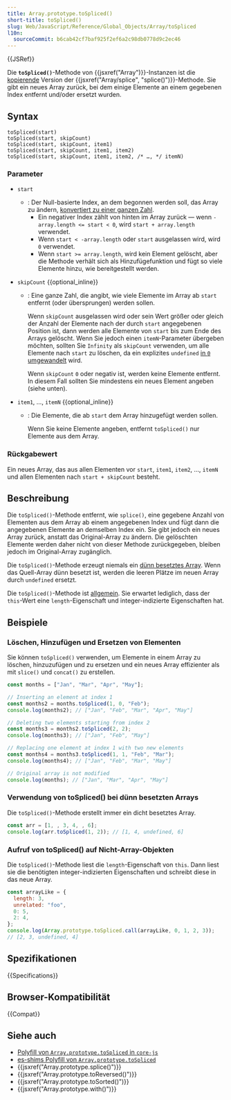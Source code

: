 ```yaml
---
title: Array.prototype.toSpliced()
short-title: toSpliced()
slug: Web/JavaScript/Reference/Global_Objects/Array/toSpliced
l10n:
  sourceCommit: b6cab42cf7baf925f2ef6a2c98db0778d9c2ec46
---
```


{{JSRef}}

Die **`toSpliced()`**-Methode von {{jsxref("Array")}}-Instanzen ist die [kopierende](/de/docs/Web/JavaScript/Reference/Global_Objects/Array#copying_methods_and_mutating_methods) Version der {{jsxref("Array/splice", "splice()")}}-Methode. Sie gibt ein neues Array zurück, bei dem einige Elemente an einem gegebenen Index entfernt und/oder ersetzt wurden.

## Syntax

```js-nolint
toSpliced(start)
toSpliced(start, skipCount)
toSpliced(start, skipCount, item1)
toSpliced(start, skipCount, item1, item2)
toSpliced(start, skipCount, item1, item2, /* …, */ itemN)
```

### Parameter

- `start`

  - : Der Null-basierte Index, an dem begonnen werden soll, das Array zu ändern, [konvertiert zu einer ganzen Zahl](/de/docs/Web/JavaScript/Reference/Global_Objects/Number#integer_conversion).
    - Ein negativer Index zählt von hinten im Array zurück — wenn `-array.length <= start < 0`, wird `start + array.length` verwendet.
    - Wenn `start < -array.length` oder `start` ausgelassen wird, wird `0` verwendet.
    - Wenn `start >= array.length`, wird kein Element gelöscht, aber die Methode verhält sich als Hinzufügefunktion und fügt so viele Elemente hinzu, wie bereitgestellt werden.

- `skipCount` {{optional_inline}}

  - : Eine ganze Zahl, die angibt, wie viele Elemente im Array ab `start` entfernt (oder übersprungen) werden sollen.

    Wenn `skipCount` ausgelassen wird oder sein Wert größer oder gleich der Anzahl der Elemente nach der durch `start` angegebenen Position ist, dann werden alle Elemente von `start` bis zum Ende des Arrays gelöscht. Wenn Sie jedoch einen `itemN`-Parameter übergeben möchten, sollten Sie `Infinity` als `skipCount` verwenden, um alle Elemente nach `start` zu löschen, da ein explizites `undefined` [in `0` umgewandelt](/de/docs/Web/JavaScript/Reference/Global_Objects/Number#integer_conversion) wird.

    Wenn `skipCount` `0` oder negativ ist, werden keine Elemente entfernt.
    In diesem Fall sollten Sie mindestens ein neues Element angeben (siehe unten).

- `item1`, …, `itemN` {{optional_inline}}

  - : Die Elemente, die ab `start` dem Array hinzugefügt werden sollen.

    Wenn Sie keine Elemente angeben, entfernt `toSpliced()` nur Elemente aus dem Array.

### Rückgabewert

Ein neues Array, das aus allen Elementen vor `start`, `item1`, `item2`, …, `itemN` und allen Elementen nach `start + skipCount` besteht.

## Beschreibung

Die `toSpliced()`-Methode entfernt, wie `splice()`, eine gegebene Anzahl von Elementen aus dem Array ab einem angegebenen Index und fügt dann die angegebenen Elemente an demselben Index ein. Sie gibt jedoch ein neues Array zurück, anstatt das Original-Array zu ändern. Die gelöschten Elemente werden daher nicht von dieser Methode zurückgegeben, bleiben jedoch im Original-Array zugänglich.

Die `toSpliced()`-Methode erzeugt niemals ein [dünn besetztes Array](/de/docs/Web/JavaScript/Guide/Indexed_collections#sparse_arrays). Wenn das Quell-Array dünn besetzt ist, werden die leeren Plätze im neuen Array durch `undefined` ersetzt.

Die `toSpliced()`-Methode ist [allgemein](/de/docs/Web/JavaScript/Reference/Global_Objects/Array#generic_array_methods). Sie erwartet lediglich, dass der `this`-Wert eine `length`-Eigenschaft und integer-indizierte Eigenschaften hat.

## Beispiele

### Löschen, Hinzufügen und Ersetzen von Elementen

Sie können `toSpliced()` verwenden, um Elemente in einem Array zu löschen, hinzuzufügen und zu ersetzen und ein neues Array effizienter als mit `slice()` und `concat()` zu erstellen.

```js
const months = ["Jan", "Mar", "Apr", "May"];

// Inserting an element at index 1
const months2 = months.toSpliced(1, 0, "Feb");
console.log(months2); // ["Jan", "Feb", "Mar", "Apr", "May"]

// Deleting two elements starting from index 2
const months3 = months2.toSpliced(2, 2);
console.log(months3); // ["Jan", "Feb", "May"]

// Replacing one element at index 1 with two new elements
const months4 = months3.toSpliced(1, 1, "Feb", "Mar");
console.log(months4); // ["Jan", "Feb", "Mar", "May"]

// Original array is not modified
console.log(months); // ["Jan", "Mar", "Apr", "May"]
```

### Verwendung von toSpliced() bei dünn besetzten Arrays

Die `toSpliced()`-Methode erstellt immer ein dicht besetztes Array.

```js
const arr = [1, , 3, 4, , 6];
console.log(arr.toSpliced(1, 2)); // [1, 4, undefined, 6]
```

### Aufruf von toSpliced() auf Nicht-Array-Objekten

Die `toSpliced()`-Methode liest die `length`-Eigenschaft von `this`. Dann liest sie die benötigten integer-indizierten Eigenschaften und schreibt diese in das neue Array.

```js
const arrayLike = {
  length: 3,
  unrelated: "foo",
  0: 5,
  2: 4,
};
console.log(Array.prototype.toSpliced.call(arrayLike, 0, 1, 2, 3));
// [2, 3, undefined, 4]
```

## Spezifikationen

{{Specifications}}

## Browser-Kompatibilität

{{Compat}}

## Siehe auch

- [Polyfill von `Array.prototype.toSpliced` in `core-js`](https://github.com/zloirock/core-js#change-array-by-copy)
- [es-shims Polyfill von `Array.prototype.toSpliced`](https://www.npmjs.com/package/array.prototype.tospliced)
- {{jsxref("Array.prototype.splice()")}}
- {{jsxref("Array.prototype.toReversed()")}}
- {{jsxref("Array.prototype.toSorted()")}}
- {{jsxref("Array.prototype.with()")}}
